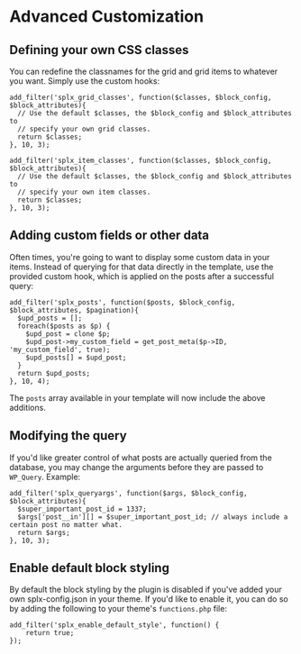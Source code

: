 # Advanced Customization

## Defining your own CSS classes

You can redefine the classnames for the grid and grid items to whatever you want. Simply use the custom hooks:

```
add_filter('splx_grid_classes', function($classes, $block_config, $block_attributes){
  // Use the default $classes, the $block_config and $block_attributes to
  // specify your own grid classes.
  return $classes;
}, 10, 3);

add_filter('splx_item_classes', function($classes, $block_config, $block_attributes){
  // Use the default $classes, the $block_config and $block_attributes to
  // specify your own item classes.
  return $classes;
}, 10, 3);
```

## Adding custom fields or other data

Often times, you're going to want to display some custom data in your items. Instead of querying for that data directly in the template, use the provided custom hook, which is applied on the posts after a successful query:

```
add_filter('splx_posts', function($posts, $block_config, $block_attributes, $pagination){
  $upd_posts = [];
  foreach($posts as $p) {
    $upd_post = clone $p;
    $upd_post->my_custom_field = get_post_meta($p->ID, 'my_custom_field', true);
    $upd_posts[] = $upd_post;
  }
  return $upd_posts;
}, 10, 4);
```

The `posts` array available in your template will now include the above additions.

## Modifying the query

If you'd like greater control of what posts are actually queried from the database, you may change the arguments before they are passed to `WP_Query`. Example:

```
add_filter('splx_queryargs', function($args, $block_config, $block_attributes){
  $super_important_post_id = 1337;
  $args['post__in'][] = $super_important_post_id; // always include a certain post no matter what.
  return $args;
}, 10, 3);
```

## Enable default block styling

By default the block styling by the plugin is disabled if you've added your own splx-config.json in your theme. If you'd like to enable it, you can do so by adding the following to your theme's `functions.php` file:

```
add_filter('splx_enable_default_style', function() {
	return true;
});
```
